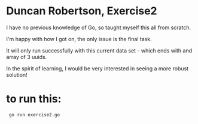 # Duncan Robertson, Exercise2

I have no previous knowledge of Go, so taught myself this all from scratch. 

I'm happy with how I got on, the only issue is the final task. 

It will only run successfully with this current data set - which ends with and array of 3 uuids.

In the spirit of learning, I would be very interested in seeing a more robust solution!

# to run this:

     go run exercise2.go 

